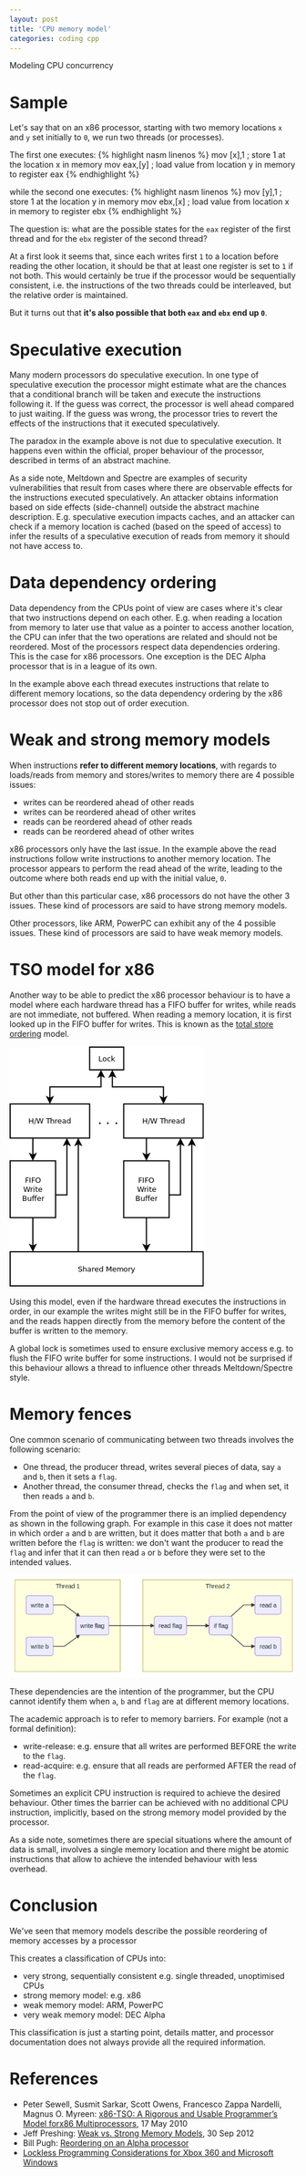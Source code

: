 ```yaml
---
layout: post
title: 'CPU memory model'
categories: coding cpp
---
```


Modeling CPU concurrency


# Sample

Let's say that on an x86 processor, starting with two memory locations `x` and
`y` set initially to `0`, we run two threads (or processes).

The first one executes:
{% highlight nasm linenos %}
 mov [x],1   ; store 1 at the location x in memory
 mov eax,[y] ; load value from location y in memory to register eax
{% endhighlight %}

while the second one executes:
{% highlight nasm linenos %}
 mov [y],1   ; store 1 at the location y in memory
 mov ebx,[x] ; load value from location x in memory to register ebx
{% endhighlight %}

The question is: what are the possible states for the `eax` register of the first
thread and for the `ebx` register of the second thread?

At a first look it seems that, since each writes first `1` to a location before
reading the other location, it should be that at least one register is set to
`1` if not both. This would certainly be true if the processor would be
sequentially consistent, i.e. the instructions of the two threads could be
interleaved, but the relative order is maintained.

But it turns out that **it's also possible that both `eax` and `ebx` end up `0`**.


# Speculative execution

Many modern processors do speculative execution. In one type of speculative
execution the processor might estimate what are the chances that a conditional
branch will be taken and execute the instructions following it. If the guess
was correct, the processor is well ahead compared to just waiting. If the guess
was wrong, the processor tries to revert the effects of the instructions that
it executed speculatively.

The paradox in the example above is not due to speculative execution. It
happens even within the official, proper behaviour of the processor, described
in terms of an abstract machine.

As a side note, Meltdown and Spectre are examples of security vulnerabilities
that result from cases where there are observable effects for the instructions
executed speculatively. An attacker obtains information based on side effects
(side-channel) outside the abstract machine description. E.g. speculative
execution impacts caches, and an attacker can check if a memory location is
cached (based on the speed of access) to infer the results of a speculative
execution of reads from memory it should not have access to.


# Data dependency ordering

Data dependency from the CPUs point of view are cases where it's clear that two
instructions depend on each other. E.g. when reading a location from memory to
later use that value as a pointer to access another location, the CPU can infer
that the two operations are related and should not be reordered. Most of the
processors respect data dependencies ordering. This is the case for x86
processors. One exception is the DEC Alpha processor that is in a league of its
own.

In the example above each thread executes instructions that relate to different
memory locations, so the data dependency ordering by the x86 processor does not
stop out of order execution.


# Weak and strong memory models

When instructions **refer to different memory locations**, with regards to
loads/reads from memory and stores/writes to memory there are 4 possible
issues:

- writes can be reordered ahead of other reads
- writes can be reordered ahead of other writes
- reads can be reordered ahead of other reads
- reads can be reordered ahead of other writes

x86 processors only have the last issue. In the example above the read
instructions follow write instructions to another memory location. The
processor appears to perform the read ahead of the write, leading to the
outcome where both reads end up with the initial value, `0`.

But other than this particular case, x86 processors do not have the other 3
issues. These kind of processors are said to have strong memory models.

Other processors, like ARM, PowerPC can exhibit any of the 4 possible issues.
These kind of processors are said to have weak memory models.


# TSO model for x86

Another way to be able to predict the x86 processor behaviour is to have a
model where each hardware thread has a FIFO buffer for writes, while reads are
not immediate, not buffered. When reading a memory location, it is first looked
up in the FIFO buffer for writes. This is known as the [total store
ordering][x86-tso] model.

![x86-TSO diagram](/assets/2019-10-25-cpu-memory-model/tso.png)

Using this model, even if the hardware thread executes the instructions in
order, in our example the writes might still be in the FIFO buffer for writes,
and the reads happen directly from the memory before the content of the buffer
is written to the memory.

A global lock is sometimes used to ensure exclusive memory access e.g. to flush
the FIFO write buffer for some instructions. I would not be surprised if this
behaviour allows a thread to influence other threads Meltdown/Spectre style.


# Memory fences

One common scenario of communicating between two threads involves the following
scenario:

- One thread, the producer thread, writes several pieces of data, say `a` and
  `b`, then it sets a `flag`.
- Another thread, the consumer thread, checks the `flag` and when set, it then
  reads `a` and `b`.

From the point of view of the programmer there is an implied dependency as
shown in the following graph. For example in this case it does not matter in
which order `a` and `b` are written, but it does matter that both `a` and `b`
are written before the `flag` is written: we don't want the producer to read
the `flag` and infer that it can then read `a` or `b` before they were set to
the intended values.

![Memory fence motivation](/assets/2019-10-25-cpu-memory-model/mem-fence-motivation.png)

These dependencies are the intention of the programmer, but the CPU cannot
identify them when `a`, `b` and `flag` are at different memory locations.

The academic approach is to refer to memory barriers. For example (not a formal
definition):

- write-release: e.g. ensure that all writes are performed BEFORE
  the write to the `flag`.
- read-acquire: e.g. ensure that all reads are performed AFTER
  the read of the `flag`.

Sometimes an explicit CPU instruction is required to achieve the desired
behaviour. Other times the barrier can be achieved with no additional CPU
instruction, implicitly, based on the strong memory model provided by the
processor.

As a side note, sometimes there are special situations where the amount of data
is small, involves a single memory location and there might be atomic
instructions that allow to achieve the intended behaviour with less overhead.


# Conclusion

We've seen that memory models describe the possible reordering of memory
accesses by a processor

This creates a classification of CPUs into:

- very strong, sequentially consistent e.g. single threaded, unoptimised CPUs
- strong memory model: e.g. x86
- weak memory model: ARM, PowerPC
- very weak memory model: DEC Alpha

This classification is just a starting point, details matter, and processor
documentation does not always provide all the required information.


# References

- Peter Sewell, Susmit Sarkar, Scott Owens, Francesco Zappa Nardelli, Magnus O.
  Myreen: [x86-TSO: A Rigorous and Usable Programmer’s Model forx86
  Multiprocessors][x86-tso], 17 May 2010
- Jeff Preshing: [Weak vs. Strong Memory Models][weak-strong], 30 Sep 2012
- Bill Pugh: [Reordering on an Alpha processor][alpha]
- [Lockless Programming Considerations for Xbox 360 and Microsoft
  Windows][xbox]

[x86-tso]: https://www.cl.cam.ac.uk/~pes20/weakmemory/cacm.pdf
[weak-strong]: https://preshing.com/20120930/weak-vs-strong-memory-models/
[alpha]: https://www.cs.umd.edu/~pugh/java/memoryModel/AlphaReordering.html
[xbox]: https://docs.microsoft.com/en-us/windows/win32/dxtecharts/lockless-programming
